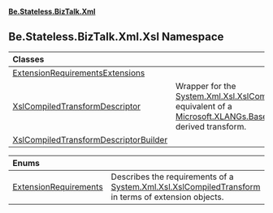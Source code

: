 #### [Be.Stateless.BizTalk.Xml](README.md 'README')

## Be.Stateless.BizTalk.Xml.Xsl Namespace

| Classes | |
| :--- | :--- |
| [ExtensionRequirementsExtensions](ExtensionRequirementsExtensions.md 'Be.Stateless.BizTalk.Xml.Xsl.ExtensionRequirementsExtensions') | |
| [XslCompiledTransformDescriptor](XslCompiledTransformDescriptor.md 'Be.Stateless.BizTalk.Xml.Xsl.XslCompiledTransformDescriptor') | Wrapper for the [System.Xml.Xsl.XslCompiledTransform](https://docs.microsoft.com/en-us/dotnet/api/System.Xml.Xsl.XslCompiledTransform 'System.Xml.Xsl.XslCompiledTransform') equivalent of a [Microsoft.XLANGs.BaseTypes.TransformBase](https://docs.microsoft.com/en-us/dotnet/api/Microsoft.XLANGs.BaseTypes.TransformBase 'Microsoft.XLANGs.BaseTypes.TransformBase')-derived transform. |
| [XslCompiledTransformDescriptorBuilder](XslCompiledTransformDescriptorBuilder.md 'Be.Stateless.BizTalk.Xml.Xsl.XslCompiledTransformDescriptorBuilder') | |

| Enums | |
| :--- | :--- |
| [ExtensionRequirements](ExtensionRequirements.md 'Be.Stateless.BizTalk.Xml.Xsl.ExtensionRequirements') | Describes the requirements of a [System.Xml.Xsl.XslCompiledTransform](https://docs.microsoft.com/en-us/dotnet/api/System.Xml.Xsl.XslCompiledTransform 'System.Xml.Xsl.XslCompiledTransform') in terms of extension objects. |
